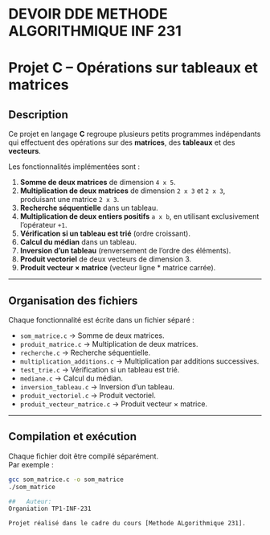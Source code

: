 # DEVOIR DDE METHODE ALGORITHMIQUE INF 231

# Projet C – Opérations sur tableaux et matrices

##  Description
Ce projet en langage **C** regroupe plusieurs petits programmes indépendants qui effectuent des opérations sur des **matrices**, des **tableaux** et des **vecteurs**.  

Les fonctionnalités implémentées sont :  

1. **Somme de deux matrices** de dimension `4 x 5`.  
2. **Multiplication de deux matrices** de dimension `2 x 3` et `2 x 3`, produisant une matrice `2 x 3`.  
3. **Recherche séquentielle** dans un tableau.  
4. **Multiplication de deux entiers positifs** `a x b`, en utilisant exclusivement l’opérateur `+1`.  
5. **Vérification si un tableau est trié** (ordre croissant).  
6. **Calcul du médian** dans un tableau.  
7. **Inversion d’un tableau** (renversement de l’ordre des éléments).  
8. **Produit vectoriel** de deux vecteurs de dimension 3.  
9. **Produit vecteur × matrice** (vecteur ligne * matrice carrée).  

---

##  Organisation des fichiers
Chaque fonctionnalité est écrite dans un fichier séparé :  

- `som_matrice.c` → Somme de deux matrices.  
- `produit_matrice.c` → Multiplication de deux matrices.  
- `recherche.c` → Recherche séquentielle.  
- `multiplication_additions.c` → Multiplication par additions successives.  
- `test_trie.c` → Vérification si un tableau est trié.  
- `mediane.c` → Calcul du médian.  
- `inversion_tableau.c` → Inversion d’un tableau.  
- `produit_vectoriel.c` → Produit vectoriel.  
- `produit_vecteur_matrice.c` → Produit vecteur × matrice.  

---

##  Compilation et exécution
Chaque fichier doit être compilé séparément.  
Par exemple :  

```bash
gcc som_matrice.c -o som_matrice
./som_matrice

##   Auteur:
Organiation TP1-INF-231

Projet réalisé dans le cadre du cours [Methode ALgorithmique 231].

